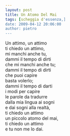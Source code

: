 ```yaml
---
layout: post
title: Un Atomo Del Mai
tags: [scheggia d'essenza,]
date: 2009-04-12 20:06:00
author: pietro
---
```

Un attimo, un attimo<br/>ti chiedo un attimo,<br/>mi manchi anche tu,<br/>dammi il tempo di dirti<br/>che mi manchi anche tu;<br/>dammi il tempo di dirti<br/>che puoi capire<br/>basta volerlo;<br/>dammi il tempo di darti<br/>i modi per capire<br/>le parole da tradurre<br/>dalla mia lingua ai sogni<br/>e dai sogni alla realtà,<br/>ti chiedo un attimo<br/>un piccolo atomo del mai,<br/>ti chiedo un attimo<br/>e tu non me lo dai.
